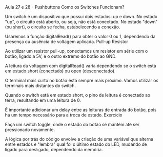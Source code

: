 Aula 27 e 28 - Pushbuttons
Como os Switches Funcionam?

Um switch é um dispositivo que possui dois estados: up e down. No estado "up", o circuito está aberto, ou seja, não está conectado. No estado "down" (ou short), o circuito se fecha, estabelecendo a conexão.

Usaremos a função digitalRead() para obter o valor 0 ou 1, dependendo da presença ou ausência de voltagem aplicada.
Pull-up Resistor

Ao utilizar um resistor pull-up, conectamos um resistor em série com o botão, ligado a 5V, e o outro extremo do botão ao GND.

A leitura da voltagem com digitalRead() varia dependendo se o switch está em estado short (conectado) ou open (desconectado).

O terminal mais curto no botão está sempre mais próximo. Vamos utilizar os terminais mais distantes do switch.

Quando o switch está em estado short, o pino de leitura é conectado ao terra, resultando em uma leitura de 0.

É importante adicionar um delay entre as leituras de entrada do botão, pois há um tempo necessário para a troca de estado.
Exercício

Faça um switch toggle, onde o estado do botão se mantém até ser pressionado novamente.

A lógica por trás do código envolve a criação de uma variável que alterna entre estados e "lembra" qual foi o último estado do LED, mudando de ligado para desligado, dependendo da memória.